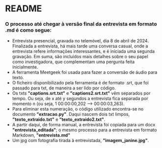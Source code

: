 # README 

### O processo até chegar à versão final da entrevista em formato .md é como segue:
* Entrevista presencial, gravada no telemóvel, dia 8 de abril de 2024. Finalizada a entrevista, há mais tarde uma conversa casual, onde a entrevista refere informações interessantes, e é iniciada uma segunda gravação. Em suma, são incluídos mais detalhes sobre o seu papel como investigadora, que complementam uma pergunta feita inicialmente.
* A ferramenta Meetgeek foi usada para fazer a conversão de áudio para texto. 
* O ficheiro disponibilizado pela ferramenta é de formato .srt, que foi passado para txt, de maneira a ser lido por código.
* Os txts **"captions.srt.txt"** e **"captions2.srt.txt"** vêm separados por tempo. Ou seja, de x até y segundos a entrevista fica separada por momento n (ou seja, 1 00:00:00,202 --> 00:00:03,263).
* Para eliminar esta numeração, o código utilizado encontra-se no documento **"extracao.py"**. Daqui nascem dois txt limpos, **"texto_extraido.txt"** e **"texto_extraido2.txt"**.
* A partir daqui, de forma manual, a entrevista foi copiada para um docx **"entrevista_editada"**; o mesmo processo para a entrevista em formato Markdown, **"entrevista.md"**
* Um jpg com fotografia tirada à entrevistada, **"imagem_janine.jpg"**.

